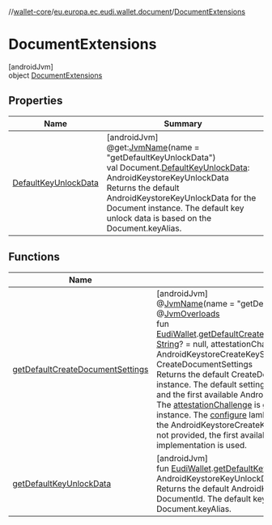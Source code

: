 //[wallet-core](../../../index.md)/[eu.europa.ec.eudi.wallet.document](../index.md)/[DocumentExtensions](index.md)

# DocumentExtensions

[androidJvm]\
object [DocumentExtensions](index.md)

## Properties

| Name                                                | Summary                                                                                                                                                                                                                                                                                                                                                                                                  |
|-----------------------------------------------------|----------------------------------------------------------------------------------------------------------------------------------------------------------------------------------------------------------------------------------------------------------------------------------------------------------------------------------------------------------------------------------------------------------|
| [DefaultKeyUnlockData](-default-key-unlock-data.md) | [androidJvm]<br>@get:[JvmName](https://kotlinlang.org/api/latest/jvm/stdlib/kotlin.jvm/-jvm-name/index.html)(name = &quot;getDefaultKeyUnlockData&quot;)<br>val Document.[DefaultKeyUnlockData](-default-key-unlock-data.md): AndroidKeystoreKeyUnlockData<br>Returns the default AndroidKeystoreKeyUnlockData for the Document instance. The default key unlock data is based on the Document.keyAlias. |

## Functions

| Name                                                                        | Summary                                                                                                                                                                                                                                                                                                                                                                                                                                                                                                                                                                                                                                                                                                                                                                                                                                                                                                                                                                                                                                                                                                                                                                                                                                                                                                                                                                                                                                                                                                                                                                                                    |
|-----------------------------------------------------------------------------|------------------------------------------------------------------------------------------------------------------------------------------------------------------------------------------------------------------------------------------------------------------------------------------------------------------------------------------------------------------------------------------------------------------------------------------------------------------------------------------------------------------------------------------------------------------------------------------------------------------------------------------------------------------------------------------------------------------------------------------------------------------------------------------------------------------------------------------------------------------------------------------------------------------------------------------------------------------------------------------------------------------------------------------------------------------------------------------------------------------------------------------------------------------------------------------------------------------------------------------------------------------------------------------------------------------------------------------------------------------------------------------------------------------------------------------------------------------------------------------------------------------------------------------------------------------------------------------------------------|
| [getDefaultCreateDocumentSettings](get-default-create-document-settings.md) | [androidJvm]<br>@[JvmName](https://kotlinlang.org/api/latest/jvm/stdlib/kotlin.jvm/-jvm-name/index.html)(name = &quot;getDefaultCreateDocumentSettings&quot;)<br>@[JvmOverloads](https://kotlinlang.org/api/latest/jvm/stdlib/kotlin.jvm/-jvm-overloads/index.html)<br>fun [EudiWallet](../../eu.europa.ec.eudi.wallet/-eudi-wallet/index.md).[getDefaultCreateDocumentSettings](get-default-create-document-settings.md)(secureAreaIdentifier: [String](https://kotlinlang.org/api/latest/jvm/stdlib/kotlin/-string/index.html)? = null, attestationChallenge: [ByteArray](https://kotlinlang.org/api/latest/jvm/stdlib/kotlin/-byte-array/index.html)? = null, configure: AndroidKeystoreCreateKeySettings.Builder.() -&gt; [Unit](https://kotlinlang.org/api/latest/jvm/stdlib/kotlin/-unit/index.html)? = null): CreateDocumentSettings<br>Returns the default CreateDocumentSettings for the [EudiWallet](../../eu.europa.ec.eudi.wallet/-eudi-wallet/index.md) instance. The default settings are based on the EudiWalletConfig and the first available AndroidKeystoreSecureArea implementation. The [attestationChallenge](get-default-create-document-settings.md) is generated using a [SecureRandom](https://developer.android.com/reference/kotlin/java/security/SecureRandom.html) instance. The [configure](get-default-create-document-settings.md) lambda can be used to further customize the AndroidKeystoreCreateKeySettings. If [secureAreaIdentifier](get-default-create-document-settings.md) is not provided, the first available AndroidKeystoreSecureArea implementation is used. |
| [getDefaultKeyUnlockData](get-default-key-unlock-data.md)                   | [androidJvm]<br>fun [EudiWallet](../../eu.europa.ec.eudi.wallet/-eudi-wallet/index.md).[getDefaultKeyUnlockData](get-default-key-unlock-data.md)(documentId: DocumentId): AndroidKeystoreKeyUnlockData?<br>Returns the default AndroidKeystoreKeyUnlockData for the given DocumentId. The default key unlock data is based on the Document.keyAlias.                                                                                                                                                                                                                                                                                                                                                                                                                                                                                                                                                                                                                                                                                                                                                                                                                                                                                                                                                                                                                                                                                                                                                                                                                                                       |
